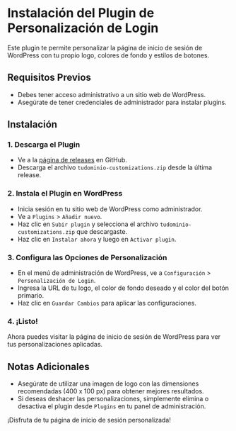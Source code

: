 # Instalación del Plugin de Personalización de Login

Este plugin te permite personalizar la página de inicio de sesión de WordPress con tu propio logo, colores de fondo y estilos de botones.

## Requisitos Previos

- Debes tener acceso administrativo a un sitio web de WordPress.
- Asegúrate de tener credenciales de administrador para instalar plugins.

## Instalación

### 1. Descarga el Plugin

- Ve a la [página de releases](URL_DE_TU_PLUGIN) en GitHub.
- Descarga el archivo `tudominio-customizations.zip` desde la última release.

### 2. Instala el Plugin en WordPress

- Inicia sesión en tu sitio web de WordPress como administrador.
- Ve a `Plugins` > `Añadir nuevo`.
- Haz clic en `Subir plugin` y selecciona el archivo `tudominio-customizations.zip` que descargaste.
- Haz clic en `Instalar ahora` y luego en `Activar plugin`.

### 3. Configura las Opciones de Personalización

- En el menú de administración de WordPress, ve a `Configuración` > `Personalización de Login`.
- Ingresa la URL de tu logo, el color de fondo deseado y el color del botón primario.
- Haz clic en `Guardar Cambios` para aplicar las configuraciones.

### 4. ¡Listo!

Ahora puedes visitar la página de inicio de sesión de WordPress para ver tus personalizaciones aplicadas.

## Notas Adicionales

- Asegúrate de utilizar una imagen de logo con las dimensiones recomendadas (400 x 100 px) para obtener mejores resultados.
- Si deseas deshacer las personalizaciones, simplemente elimina o desactiva el plugin desde `Plugins` en tu panel de administración.

¡Disfruta de tu página de inicio de sesión personalizada!
